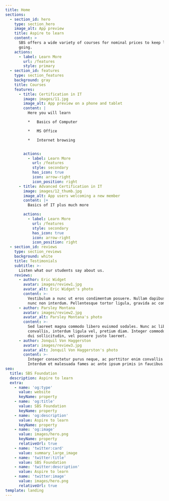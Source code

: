 ```yaml
---
title: Home
sections:
  - section_id: hero
    type: section_hero
    image_alt: App preview
    title: Aspire to learn
    content: >
      SBS offers a wide variety of courses for nominal prices to keep learning
      going.
    actions:
      - label: Learn More
        url: /features
        style: primary
  - section_id: features
    type: section_features
    background: gray
    title: Courses
    features:
      - title: Certification in IT
        image: images/11.jpg
        image_alt: App preview on a phone and tablet
        content: |
          Here you will learn

          *   Basics of Computer

          *   MS Office

          *   Internet browsing


        actions:
          - label: Learn More
            url: /features
            style: secondary
            has_icon: true
            icon: arrow-right
            icon_position: right
      - title: Advanced Certification in IT
        image: images/12_thumb.jpg
        image_alt: App users welcoming a new member
        content: |+
          Basics of IT plus much more

        actions:
          - label: Learn More
            url: /features
            style: secondary
            has_icon: true
            icon: arrow-right
            icon_position: right
  - section_id: reviews
    type: section_reviews
    background: white
    title: Testimonials
    subtitle: >-
      Listen what our students say about us.
    reviews:
      - author: Eric Widget
        avatar: images/review1.jpg
        avatar_alt: Eric Widget's photo
        content: >-
          Vestibulum a nunc ut eros condimentum posuere. Nullam dapibus quis
          nunc non interdum. Pellentesque tortor ligula, gravida ac commodo eu.
      - author: Parsley Montana
        avatar: images/review2.jpg
        avatar_alt: Parsley Montana's photo
        content: >-
          Sed laoreet magna commodo libero euismod sodales. Nunc ac libero
          convallis, interdum ligula vel, pretium diam. Integer commodo sem at
          dui sollicitudin, vel posuere justo laoreet.
      - author: Jonquil Von Haggerston
        avatar: images/review3.jpg
        avatar_alt: Jonquil Von Haggerston's photo
        content: >-
          Integer consectetur purus neque, ac porttitor enim convallis vitae.
          Interdum et malesuada fames ac ante ipsum primis in faucibus.
seo:
  title: SBS Foundation
  description: Aspire to learn
  extra:
    - name: 'og:type'
      value: website
      keyName: property
    - name: 'og:title'
      value: SBS Foundation
      keyName: property
    - name: 'og:description'
      value: Aspire to learn
      keyName: property
    - name: 'og:image'
      value: images/hero.png
      keyName: property
      relativeUrl: true
    - name: 'twitter:card'
      value: summary_large_image
    - name: 'twitter:title'
      value: SBS Foundation
    - name: 'twitter:description'
      value: Aspire to learn
    - name: 'twitter:image'
      value: images/hero.png
      relativeUrl: true
template: landing
---
```

